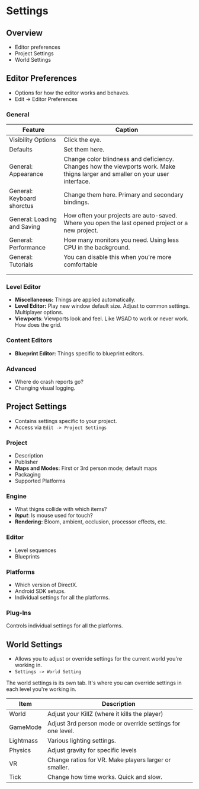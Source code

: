 # Settings

## Overview

* Editor preferences
* Project Settings
* World Settings

## Editor Preferences

* Options for how the editor works and behaves.
* Edit -> Editor Preferences

### General

| Feature                     | Caption                                                                                                                       |
| --------------------------- | ----------------------------------------------------------------------------------------------------------------------------- |
| Visibility Options          | Click the eye.                                                                                                                |
| Defaults                    | Set them here.                                                                                                                |
| General: Appearance         | Change color blindness and deficiency. Changes how the viewports work. Make thigns larger and smaller on your user interface. |
| General: Keyboard shorctus  | Change them here. Primary and secondary bindings.                                                                             |
| General: Loading and Saving | How often your projects are auto-saved. Where you open the last opened project or a new project.                              |
| General: Performance        | How many monitors you need. Using less CPU in the background.                                                                 |
| General: Tutorials          | You can disable this when you're more comfortable                                                                             |
|                             |                                                                                                                               |
|                             |                                                                                                                               |

### Level Editor

* **Miscellaneous:** Things are applied automatically.
* **Level Editor:** Play new window default size. Adjust to common settings. Multiplayer options.
* **Viewports**: Viewports look and feel. Like WSAD to work or never work. How does the grid.

### Content Editors

* **Blueprint Editor:** Things specific to blueprint editors.

### Advanced

* Where do crash reports go?
* Changing visual logging.

## Project Settings

* Contains settings specific to your project.
* Access via `Edit -> Project Settings`

### Project

* Description
* Publisher
* **Maps and Modes:** First or 3rd person mode; default maps
* Packaging
* Supported Platforms

### Engine

* What thigns collide with which items?&#x20;
* _**Input**_: Is mouse used for touch?
* **Rendering:** Bloom, ambient, occlusion, processor effects, etc.

### Editor

* Level sequences
* Blueprints

### Platforms

* Which version of DirectX.&#x20;
* Android SDK setups.
* Individual settings for all the platforms.

### Plug-Ins

Controls individual settings for all the platforms.

## World Settings

* Allows you to adjust or override settings for the current world you're working in.
* `Settings -> World Setting`

The world settings is its own tab. It's where you can override settings in each level you're working in.

| Item      | Description                                                |
| --------- | ---------------------------------------------------------- |
| World     | Adjust your KillZ (where it kills the player)              |
| GameMode  | Adjust 3rd person mode or override settings for one level. |
| Lightmass | Various lighting settings.                                 |
| Physics   | Adjust gravity for specific levels                         |
| VR        | Change ratios for VR. Make players larger or smaller.      |
| Tick      | Change how time works. Quick and slow.                     |
